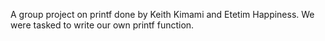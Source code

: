 A group project on printf done by Keith Kimami and Etetim Happiness. We were tasked to write our own printf function.
